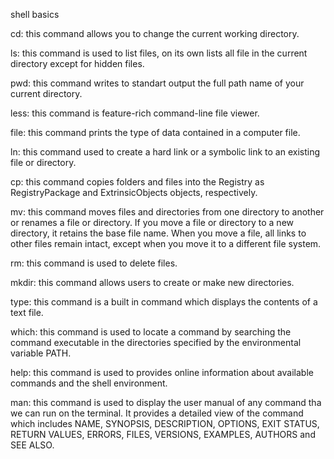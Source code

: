  shell basics

cd: this command allows you to change the current working directory.

ls: this command is used to list files, on its own lists all file in the current directory except for hidden files.

pwd: this command writes to standart output the full path name of your current directory.

less: this command is feature-rich command-line file viewer.

file: this command prints the type of data contained in a computer file.

ln: this command used to create a hard link or a symbolic link to an existing file or directory.

cp: this command copies folders and files into the Registry as RegistryPackage and ExtrinsicObjects objects, respectively.

mv: this command moves files and directories from one directory to another or renames a file or directory. If you move a file or directory to a new directory, it retains the base file name. When you move a file, all links to other files remain intact, except when you move it to a different file system.

rm: this command is used to delete files.

mkdir: this command allows users to create or make new directories.

type: this command is a built in command which displays the contents of a text file.

which: this command is used to locate a command by searching the command executable in the directories specified by the environmental variable PATH.

help: this command is used to provides online information about available commands and the shell environment.

man: this command is used to display the user manual of any command tha we can run on the terminal. It provides a detailed view of the command which includes NAME, SYNOPSIS, DESCRIPTION, OPTIONS, EXIT STATUS, RETURN VALUES, ERRORS, FILES, VERSIONS, EXAMPLES, AUTHORS and SEE ALSO.
